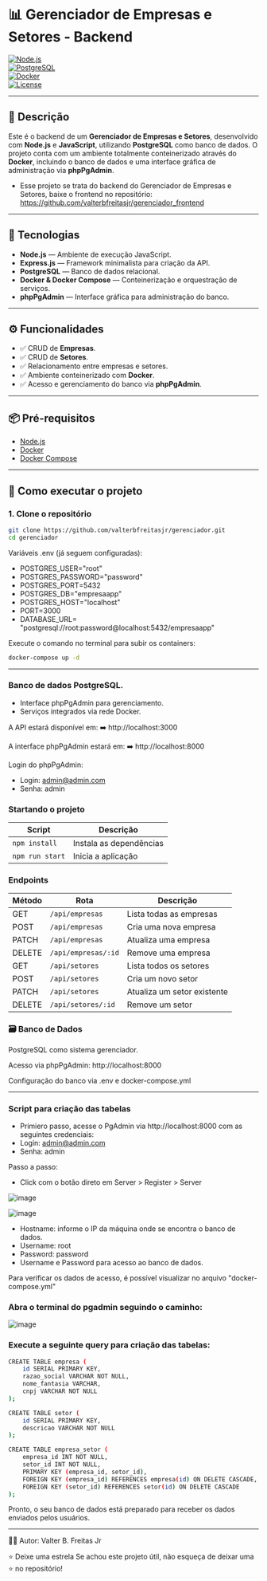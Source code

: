# 📊 Gerenciador de Empresas e Setores - Backend

[![Node.js](https://img.shields.io/badge/Node.js-339933?logo=node.js&logoColor=white)](https://nodejs.org/)  
[![PostgreSQL](https://img.shields.io/badge/PostgreSQL-4169E1?logo=postgresql&logoColor=white)](https://www.postgresql.org/)  
[![Docker](https://img.shields.io/badge/Docker-2496ED?logo=docker&logoColor=white)](https://www.docker.com/)  
[![License](https://img.shields.io/badge/license-MIT-green)](LICENSE)

---

## 📝 Descrição

Este é o backend de um **Gerenciador de Empresas e Setores**, desenvolvido com **Node.js** e **JavaScript**, utilizando **PostgreSQL** como banco de dados. O projeto conta com um ambiente totalmente conteinerizado através do **Docker**, incluindo o banco de dados e uma interface gráfica de administração via **phpPgAdmin**.
- Esse projeto se trata do backend do Gerenciador de Empresas e Setores, baixe o frontend no repositório: https://github.com/valterbfreitasjr/gerenciador_frontend

---

## 🚀 Tecnologias

- **Node.js** — Ambiente de execução JavaScript.
- **Express.js** — Framework minimalista para criação da API.
- **PostgreSQL** — Banco de dados relacional.
- **Docker & Docker Compose** — Conteinerização e orquestração de serviços.
- **phpPgAdmin** — Interface gráfica para administração do banco.

---

## ⚙️ Funcionalidades

- ✅ CRUD de **Empresas**.
- ✅ CRUD de **Setores**.
- ✅ Relacionamento entre empresas e setores.
- ✅ Ambiente conteinerizado com **Docker**.
- ✅ Acesso e gerenciamento do banco via **phpPgAdmin**.

---

## 📦 Pré-requisitos

- [Node.js](https://nodejs.org/)
- [Docker](https://www.docker.com/)
- [Docker Compose](https://docs.docker.com/compose/)

---

## 🚀 Como executar o projeto

### 1. Clone o repositório

```bash
git clone https://github.com/valterbfreitasjr/gerenciador.git
cd gerenciador
```
Variáveis .env (já seguem configuradas):

- POSTGRES_USER="root"
- POSTGRES_PASSWORD="password"
- POSTGRES_PORT=5432
- POSTGRES_DB="empresaapp"
- POSTGRES_HOST="localhost"
- PORT=3000
- DATABASE_URL= "postgresql://root:password@localhost:5432/empresaapp"

Execute o comando no terminal para subir os containers:
```bash
docker-compose up -d
```
---
### Banco de dados PostgreSQL.

- Interface phpPgAdmin para gerenciamento.
- Serviços integrados via rede Docker.

A API estará disponível em:
➡️ http://localhost:3000

A interface phpPgAdmin estará em:
➡️ http://localhost:8000

Login do phpPgAdmin:
- Login: admin@admin.com
- Senha: admin

### Startando o projeto

| Script          | Descrição                                 |
| --------------- | ----------------------------------------- |
| `npm install`   | Instala as dependências                   |
| `npm run start` | Inicia a aplicação                        |

### Endpoints

| Método | Rota                 | Descrição                   |
| ------ | -------------------- | --------------------------- |
| GET    | `/api/empresas`      | Lista todas as empresas     |
| POST   | `/api/empresas`      | Cria uma nova empresa       |
| PATCH  | `/api/empresas`      | Atualiza uma empresa        |
| DELETE | `/api/empresas/:id`  | Remove uma empresa          |
| GET    | `/api/setores`       | Lista todos os setores      |
| POST   | `/api/setores`       | Cria um novo setor          |
| PATCH  | `/api/setores`       | Atualiza um setor existente |
| DELETE | `/api/setores/:id`   | Remove um setor             |

### 🗃️ Banco de Dados
PostgreSQL como sistema gerenciador.

Acesso via phpPgAdmin: http://localhost:8000

Configuração do banco via .env e docker-compose.yml

---
### Script para criação das tabelas

- Primiero passo, acesse o PgAdmin via http://localhost:8000 com as seguintes credenciais:
- Login: admin@admin.com
- Senha: admin

Passo a passo:
- Click com o botão direto em Server > Register > Server
  
![image](https://github.com/user-attachments/assets/3c40ea88-5ed0-4ca4-90cd-6ab4ca49116e)

![image](https://github.com/user-attachments/assets/67124f3c-de76-4622-a100-fe1b2a154756)
- Hostname: informe o IP da máquina onde se encontra o banco de dados.
- Username: root
- Password: password
- Username e Password para acesso ao banco de dados.

Para verificar os dados de acesso, é possível visualizar no arquivo "docker-compose.yml"

### Abra o terminal do pgadmin seguindo o caminho:

![image](https://github.com/user-attachments/assets/c22cbab8-ff02-4ffb-845c-9a460ab9c0fa)

### Execute a seguinte query para criação das tabelas:
```bash
CREATE TABLE empresa (
    id SERIAL PRIMARY KEY,
    razao_social VARCHAR NOT NULL,
    nome_fantasia VARCHAR,
    cnpj VARCHAR NOT NULL
);

CREATE TABLE setor (
    id SERIAL PRIMARY KEY,
    descricao VARCHAR NOT NULL
);

CREATE TABLE empresa_setor (
    empresa_id INT NOT NULL,
    setor_id INT NOT NULL,
    PRIMARY KEY (empresa_id, setor_id),
    FOREIGN KEY (empresa_id) REFERENCES empresa(id) ON DELETE CASCADE,
    FOREIGN KEY (setor_id) REFERENCES setor(id) ON DELETE CASCADE
);
```

Pronto, o seu banco de dados está preparado para receber os dados enviados pelos usuários.

---
 👨‍💻 Autor:
Valter B. Freitas Jr

⭐️ Deixe uma estrela
Se achou este projeto útil, não esqueça de deixar uma ⭐️ no repositório!
